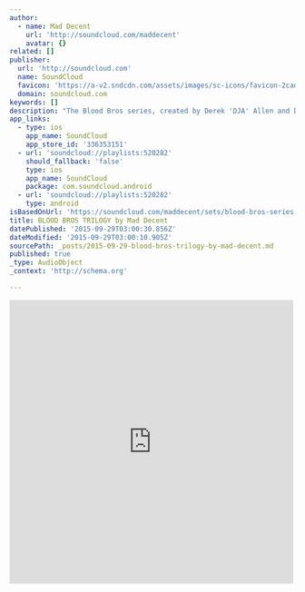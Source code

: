 ```yaml
---
author:
  - name: Mad Decent
    url: 'http://soundcloud.com/maddecent'
    avatar: {}
related: []
publisher:
  url: 'http://soundcloud.com'
  name: SoundCloud
  favicon: 'https://a-v2.sndcdn.com/assets/images/sc-icons/favicon-2cadd14b.ico'
  domain: soundcloud.com
keywords: []
description: "The Blood Bros series, created by Derek 'DJA' Allen and Dirty South Joe."
app_links:
  - type: ios
    app_name: SoundCloud
    app_store_id: '336353151'
  - url: 'soundcloud://playlists:520282'
    should_fallback: 'false'
    type: ios
    app_name: SoundCloud
    package: com.soundcloud.android
  - url: 'soundcloud://playlists:520282'
    type: android
isBasedOnUrl: 'https://soundcloud.com/maddecent/sets/blood-bros-series'
title: BLOOD BROS TRILOGY by Mad Decent
datePublished: '2015-09-29T03:00:30.856Z'
dateModified: '2015-09-29T03:00:10.905Z'
sourcePath: _posts/2015-09-29-blood-bros-trilogy-by-mad-decent.md
published: true
_type: AudioObject
_context: 'http://schema.org'

---
```

<iframe src="https://cdn.embedly.com/widgets/media.html?src=https%3A%2F%2Fw.soundcloud.com%2Fplayer%2F%3Fvisual%3Dtrue%26url%3Dhttp%253A%252F%252Fapi.soundcloud.com%252Fplaylists%252F520282%26show_artwork%3Dtrue&amp;url=https%3A%2F%2Fsoundcloud.com%2Fmaddecent%2Fsets%2Fblood-bros-series&amp;image=http%3A%2F%2Fi1.sndcdn.com%2Fartworks-000004129539-gpifu3-t500x500.jpg&amp;key=b7d04c9b404c499eba89ee7072e1c4f7&amp;type=text%2Fhtml&amp;schema=soundcloud" width="500" height="500" scrolling="no" frameborder="0" allowfullscreen="allowfullscreen" style=""></iframe>